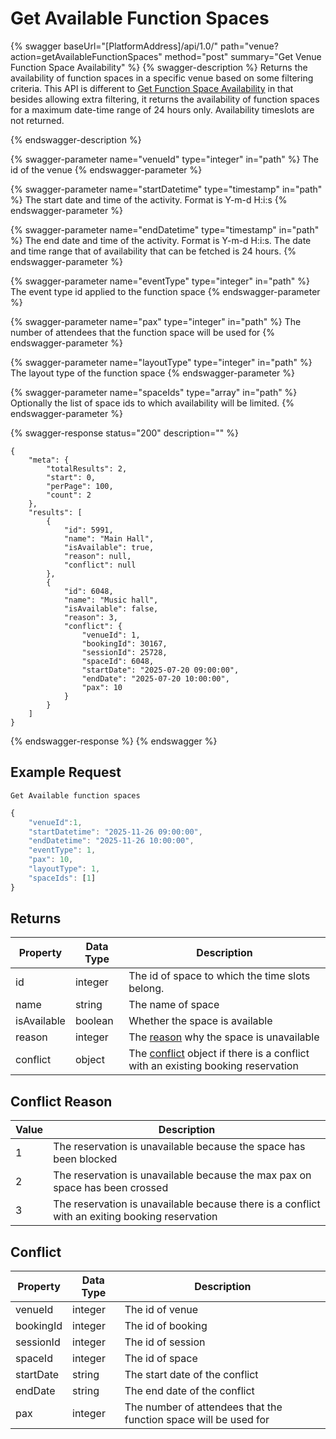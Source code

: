 # Get Available Function Spaces

{% swagger baseUrl="[PlatformAddress]/api/1.0/" path="venue?action=getAvailableFunctionSpaces" method="post" summary="Get Venue Function Space Availability" %}
{% swagger-description %}
Returns the availability of function spaces in a specific venue based on some filtering criteria. This API is different to [Get Function Space Availability](get-function-space-availability.md) in that besides allowing extra filtering, it returns the availability of function spaces for a maximum date-time range of 24 hours only. Availability timeslots are not returned.

{% endswagger-description %}

{% swagger-parameter name="venueId" type="integer" in="path" %}
The id of the venue
{% endswagger-parameter %}

{% swagger-parameter name="startDatetime" type="timestamp" in="path" %}
The start date and time of the activity. Format is Y-m-d H:i:s
{% endswagger-parameter %}

{% swagger-parameter name="endDatetime" type="timestamp" in="path" %}
The end date and time of the activity. Format is Y-m-d H:i:s. The date and time range that of availability that can be fetched is 24 hours.
{% endswagger-parameter %}

{% swagger-parameter name="eventType" type="integer" in="path" %}
The event type id applied to the function space
{% endswagger-parameter %}

{% swagger-parameter name="pax" type="integer" in="path" %}
The number of attendees that the function space will be used for
{% endswagger-parameter %}

{% swagger-parameter name="layoutType" type="integer" in="path" %}
The layout type of the function space
{% endswagger-parameter %}

{% swagger-parameter name="spaceIds" type="array" in="path" %}
Optionally the list of space ids to which availability will be limited.
{% endswagger-parameter %}

{% swagger-response status="200" description="" %}

```
{
    "meta": {
        "totalResults": 2,
        "start": 0,
        "perPage": 100,
        "count": 2
    },
    "results": [
        {
            "id": 5991,
            "name": "Main Hall",
            "isAvailable": true,
            "reason": null,
            "conflict": null
        },
        {
            "id": 6048,
            "name": "Music hall",
            "isAvailable": false,
            "reason": 3,
            "conflict": {
                "venueId": 1,
                "bookingId": 30167,
                "sessionId": 25728,
                "spaceId": 6048,
                "startDate": "2025-07-20 09:00:00",
                "endDate": "2025-07-20 10:00:00",
                "pax": 10
            }
        }
    ]
}
```

{% endswagger-response %}
{% endswagger %}

## Example Request

`Get Available function spaces`

```javascript
{
    "venueId":1,
    "startDatetime": "2025-11-26 09:00:00",
    "endDatetime": "2025-11-26 10:00:00",
    "eventType": 1,
    "pax": 10,
    "layoutType": 1,
    "spaceIds": [1]
}
```

## Returns

| Property    | Data Type | Description                                                                                                                  |
| ----------- | --------- | ---------------------------------------------------------------------------------------------------------------------------- |
| id          | integer   | The id of space to which the time slots belong.                                                                              |
| name        | string    | The name of space                                                                                                            |
| isAvailable | boolean   | Whether the space is available                                                                                               |
| reason      | integer   | The [reason](get-available-function-spaces.md#conflict-reason) why the space is unavailable                                  |
| conflict    | object    | The [conflict](get-available-function-spaces.md#conflict) object if there is a conflict with an existing booking reservation |

## Conflict Reason

| Value | Description                                                                                    |
| ----- | ---------------------------------------------------------------------------------------------- |
| 1     | The reservation is unavailable because the space has been blocked                              |
| 2     | The reservation is unavailable because the max pax on space has been crossed                   |
| 3     | The reservation is unavailable because there is a conflict with an exiting booking reservation |

## Conflict

| Property  | Data Type | Description                                                      |
| --------- | --------- | ---------------------------------------------------------------- |
| venueId   | integer   | The id of venue                                                  |
| bookingId | integer   | The id of booking                                                |
| sessionId | integer   | The id of session                                                |
| spaceId   | integer   | The id of space                                                  |
| startDate | string    | The start date of the conflict                                   |
| endDate   | string    | The end date of the conflict                                     |
| pax       | integer   | The number of attendees that the function space will be used for |
